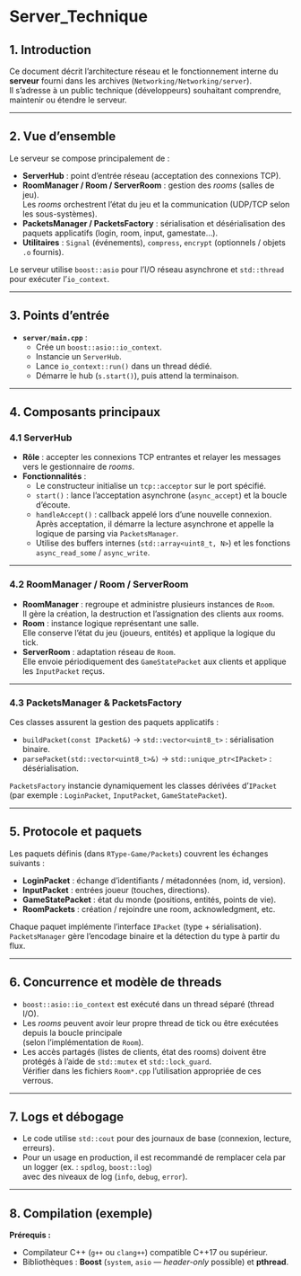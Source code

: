 # Server_Technique

## 1. Introduction
Ce document décrit l’architecture réseau et le fonctionnement interne du **serveur** fourni dans les archives (`Networking/Networking/server`).  
Il s’adresse à un public technique (développeurs) souhaitant comprendre, maintenir ou étendre le serveur.

---

## 2. Vue d’ensemble
Le serveur se compose principalement de :

- **ServerHub** : point d’entrée réseau (acceptation des connexions TCP).
- **RoomManager / Room / ServerRoom** : gestion des *rooms* (salles de jeu).  
  Les *rooms* orchestrent l’état du jeu et la communication (UDP/TCP selon les sous-systèmes).
- **PacketsManager / PacketsFactory** : sérialisation et désérialisation des paquets applicatifs (login, room, input, gamestate…).
- **Utilitaires** : `Signal` (événements), `compress`, `encrypt` (optionnels / objets `.o` fournis).

Le serveur utilise `boost::asio` pour l’I/O réseau asynchrone et `std::thread` pour exécuter l’`io_context`.

---

## 3. Points d’entrée
- **`server/main.cpp`** :
  - Crée un `boost::asio::io_context`.
  - Instancie un `ServerHub`.
  - Lance `io_context::run()` dans un thread dédié.
  - Démarre le hub (`s.start()`), puis attend la terminaison.

---

## 4. Composants principaux

### 4.1 ServerHub
- **Rôle** : accepter les connexions TCP entrantes et relayer les messages vers le gestionnaire de *rooms*.
- **Fonctionnalités** :
  - Le constructeur initialise un `tcp::acceptor` sur le port spécifié.
  - `start()` : lance l’acceptation asynchrone (`async_accept`) et la boucle d’écoute.
  - `handleAccept()` : callback appelé lors d’une nouvelle connexion.  
    Après acceptation, il démarre la lecture asynchrone et appelle la logique de parsing via `PacketsManager`.
  - Utilise des buffers internes (`std::array<uint8_t, N>`) et les fonctions `async_read_some` / `async_write`.

---

### 4.2 RoomManager / Room / ServerRoom
- **RoomManager** : regroupe et administre plusieurs instances de `Room`.  
  Il gère la création, la destruction et l’assignation des clients aux rooms.
- **Room** : instance logique représentant une salle.  
  Elle conserve l’état du jeu (joueurs, entités) et applique la logique du tick.
- **ServerRoom** : adaptation réseau de `Room`.  
  Elle envoie périodiquement des `GameStatePacket` aux clients et applique les `InputPacket` reçus.

---

### 4.3 PacketsManager & PacketsFactory
Ces classes assurent la gestion des paquets applicatifs :

- `buildPacket(const IPacket&)` → `std::vector<uint8_t>` : sérialisation binaire.  
- `parsePacket(std::vector<uint8_t>&)` → `std::unique_ptr<IPacket>` : désérialisation.

`PacketsFactory` instancie dynamiquement les classes dérivées d’`IPacket`  
(par exemple : `LoginPacket`, `InputPacket`, `GameStatePacket`).

---

## 5. Protocole et paquets
Les paquets définis (dans `RType-Game/Packets`) couvrent les échanges suivants :

- **LoginPacket** : échange d’identifiants / métadonnées (nom, id, version).
- **InputPacket** : entrées joueur (touches, directions).
- **GameStatePacket** : état du monde (positions, entités, points de vie).
- **RoomPackets** : création / rejoindre une room, acknowledgment, etc.

Chaque paquet implémente l’interface `IPacket` (type + sérialisation).  
`PacketsManager` gère l’encodage binaire et la détection du type à partir du flux.

---

## 6. Concurrence et modèle de threads
- `boost::asio::io_context` est exécuté dans un thread séparé (thread I/O).
- Les *rooms* peuvent avoir leur propre thread de tick ou être exécutées depuis la boucle principale  
  (selon l’implémentation de `Room`).
- Les accès partagés (listes de clients, état des rooms) doivent être protégés à l’aide de `std::mutex` et `std::lock_guard`.  
  Vérifier dans les fichiers `Room*.cpp` l’utilisation appropriée de ces verrous.

---

## 7. Logs et débogage
- Le code utilise `std::cout` pour des journaux de base (connexion, lecture, erreurs).
- Pour un usage en production, il est recommandé de remplacer cela par un logger (ex. : `spdlog`, `boost::log`)  
  avec des niveaux de log (`info`, `debug`, `error`).

---

## 8. Compilation (exemple)
**Prérequis :**
- Compilateur C++ (`g++` ou `clang++`) compatible C++17 ou supérieur.
- Bibliothèques : **Boost** (`system`, `asio` — *header-only* possible) et **pthread**.

